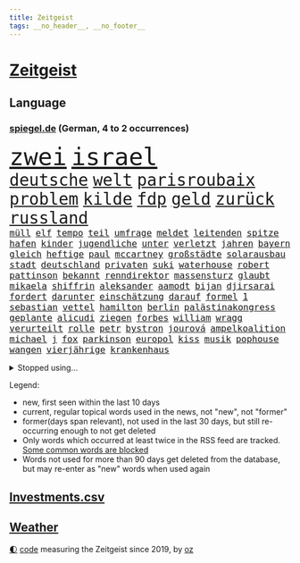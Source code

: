 ```yaml
---
title: Zeitgeist
tags: __no_header__, __no_footer__
---
```


# [Zeitgeist](https://oliz.io/zeitgeist/)

## Language

<h3><a href="https://www.spiegel.de" target="_blank">spiegel.de</a> (German, 4 to 2 occurrences)</h3>
<p style="font-family:monospace">
<span style="font-size:32pt"><a href="news_links.html#zwei" class="current">zwei</a></span>
<span style="font-size:32pt"><a href="news_links.html#israel" class="current">israel</a></span>
<br>
<span style="font-size:22pt"><a href="news_links.html#deutsche" class="current">deutsche</a></span>
<span style="font-size:22pt"><a href="news_links.html#welt" class="current">welt</a></span>
<span style="font-size:22pt"><a href="news_links.html#parisroubaix" class="new">parisroubaix</a></span>
<span style="font-size:22pt"><a href="news_links.html#problem" class="current">problem</a></span>
<span style="font-size:22pt"><a href="news_links.html#kilde" class="current">kilde</a></span>
<span style="font-size:22pt"><a href="news_links.html#fdp" class="current">fdp</a></span>
<span style="font-size:22pt"><a href="news_links.html#geld" class="current">geld</a></span>
<span style="font-size:22pt"><a href="news_links.html#zurück" class="current">zurück</a></span>
<span style="font-size:22pt"><a href="news_links.html#russland" class="current">russland</a></span>
<br>
<span style="font-size:12pt"><a href="news_links.html#müll" class="current">müll</a></span>
<span style="font-size:12pt"><a href="news_links.html#elf" class="current">elf</a></span>
<span style="font-size:12pt"><a href="news_links.html#tempo" class="current">tempo</a></span>
<span style="font-size:12pt"><a href="news_links.html#teil" class="current">teil</a></span>
<span style="font-size:12pt"><a href="news_links.html#umfrage" class="current">umfrage</a></span>
<span style="font-size:12pt"><a href="news_links.html#meldet" class="current">meldet</a></span>
<span style="font-size:12pt"><a href="news_links.html#leitenden" class="new">leitenden</a></span>
<span style="font-size:12pt"><a href="news_links.html#spitze" class="current">spitze</a></span>
<span style="font-size:12pt"><a href="news_links.html#hafen" class="current">hafen</a></span>
<span style="font-size:12pt"><a href="news_links.html#kinder" class="current">kinder</a></span>
<span style="font-size:12pt"><a href="news_links.html#jugendliche" class="current">jugendliche</a></span>
<span style="font-size:12pt"><a href="news_links.html#unter" class="current">unter</a></span>
<span style="font-size:12pt"><a href="news_links.html#verletzt" class="current">verletzt</a></span>
<span style="font-size:12pt"><a href="news_links.html#jahren" class="current">jahren</a></span>
<span style="font-size:12pt"><a href="news_links.html#bayern" class="current">bayern</a></span>
<span style="font-size:12pt"><a href="news_links.html#gleich" class="current">gleich</a></span>
<span style="font-size:12pt"><a href="news_links.html#heftige" class="current">heftige</a></span>
<span style="font-size:12pt"><a href="news_links.html#paul" class="current">paul</a></span>
<span style="font-size:12pt"><a href="news_links.html#mccartney" class="current">mccartney</a></span>
<span style="font-size:12pt"><a href="news_links.html#großstädte" class="current">großstädte</a></span>
<span style="font-size:12pt"><a href="news_links.html#solarausbau" class="new">solarausbau</a></span>
<span style="font-size:12pt"><a href="news_links.html#stadt" class="current">stadt</a></span>
<span style="font-size:12pt"><a href="news_links.html#deutschland" class="current">deutschland</a></span>
<span style="font-size:12pt"><a href="news_links.html#privaten" class="current">privaten</a></span>
<span style="font-size:12pt"><a href="news_links.html#suki" class="new">suki</a></span>
<span style="font-size:12pt"><a href="news_links.html#waterhouse" class="new">waterhouse</a></span>
<span style="font-size:12pt"><a href="news_links.html#robert" class="current">robert</a></span>
<span style="font-size:12pt"><a href="news_links.html#pattinson" class="new">pattinson</a></span>
<span style="font-size:12pt"><a href="news_links.html#bekannt" class="current">bekannt</a></span>
<span style="font-size:12pt"><a href="news_links.html#renndirektor" class="new">renndirektor</a></span>
<span style="font-size:12pt"><a href="news_links.html#massensturz" class="new">massensturz</a></span>
<span style="font-size:12pt"><a href="news_links.html#glaubt" class="current">glaubt</a></span>
<span style="font-size:12pt"><a href="news_links.html#mikaela" class="current">mikaela</a></span>
<span style="font-size:12pt"><a href="news_links.html#shiffrin" class="current">shiffrin</a></span>
<span style="font-size:12pt"><a href="news_links.html#aleksander" class="current">aleksander</a></span>
<span style="font-size:12pt"><a href="news_links.html#aamodt" class="current">aamodt</a></span>
<span style="font-size:12pt"><a href="news_links.html#bijan" class="current">bijan</a></span>
<span style="font-size:12pt"><a href="news_links.html#djirsarai" class="current">djirsarai</a></span>
<span style="font-size:12pt"><a href="news_links.html#fordert" class="current">fordert</a></span>
<span style="font-size:12pt"><a href="news_links.html#darunter" class="current">darunter</a></span>
<span style="font-size:12pt"><a href="news_links.html#einschätzung" class="current">einschätzung</a></span>
<span style="font-size:12pt"><a href="news_links.html#darauf" class="current">darauf</a></span>
<span style="font-size:12pt"><a href="news_links.html#formel" class="current">formel</a></span>
<span style="font-size:12pt"><a href="news_links.html#1" class="current">1</a></span>
<span style="font-size:12pt"><a href="news_links.html#sebastian" class="current">sebastian</a></span>
<span style="font-size:12pt"><a href="news_links.html#vettel" class="current">vettel</a></span>
<span style="font-size:12pt"><a href="news_links.html#hamilton" class="current">hamilton</a></span>
<span style="font-size:12pt"><a href="news_links.html#berlin" class="current">berlin</a></span>
<span style="font-size:12pt"><a href="news_links.html#palästinakongress" class="new">palästinakongress</a></span>
<span style="font-size:12pt"><a href="news_links.html#geplante" class="current">geplante</a></span>
<span style="font-size:12pt"><a href="news_links.html#alicudi" class="new">alicudi</a></span>
<span style="font-size:12pt"><a href="news_links.html#ziegen" class="new">ziegen</a></span>
<span style="font-size:12pt"><a href="news_links.html#forbes" class="new">forbes</a></span>
<span style="font-size:12pt"><a href="news_links.html#william" class="current">william</a></span>
<span style="font-size:12pt"><a href="news_links.html#wragg" class="new">wragg</a></span>
<span style="font-size:12pt"><a href="news_links.html#verurteilt" class="current">verurteilt</a></span>
<span style="font-size:12pt"><a href="news_links.html#rolle" class="current">rolle</a></span>
<span style="font-size:12pt"><a href="news_links.html#petr" class="new">petr</a></span>
<span style="font-size:12pt"><a href="news_links.html#bystron" class="new">bystron</a></span>
<span style="font-size:12pt"><a href="news_links.html#jourová" class="new">jourová</a></span>
<span style="font-size:12pt"><a href="news_links.html#ampelkoalition" class="current">ampelkoalition</a></span>
<span style="font-size:12pt"><a href="news_links.html#michael" class="current">michael</a></span>
<span style="font-size:12pt"><a href="news_links.html#j" class="current">j</a></span>
<span style="font-size:12pt"><a href="news_links.html#fox" class="current">fox</a></span>
<span style="font-size:12pt"><a href="news_links.html#parkinson" class="current">parkinson</a></span>
<span style="font-size:12pt"><a href="news_links.html#europol" class="new">europol</a></span>
<span style="font-size:12pt"><a href="news_links.html#kiss" class="new">kiss</a></span>
<span style="font-size:12pt"><a href="news_links.html#musik" class="current">musik</a></span>
<span style="font-size:12pt"><a href="news_links.html#pophouse" class="new">pophouse</a></span>
<span style="font-size:12pt"><a href="news_links.html#wangen" class="new">wangen</a></span>
<span style="font-size:12pt"><a href="news_links.html#vierjährige" class="current">vierjährige</a></span>
<span style="font-size:12pt"><a href="news_links.html#krankenhaus" class="current">krankenhaus</a></span>
</p>
<details>
<summary>Stopped using...</summary>
<p class="former" style="font-size:12pt">
schwarzen(1261) verhandelt(1261) wunsch(1261) appelliert(1260) co₂(1260) innenminister(1260) reiche(1260) eis(1259) geholt(1259) wen(1259) ankündigung(1258) carsten(1258) beweisen(1257) feierte(1257) gemeinden(1257) jury(1257) lager(1257) rechtsextremen(1257) summe(1257) öffnen(1257) angekommen(1256) einzug(1256) geduld(1256) maßnahme(1256) respekt(1256) termin(1256) untersuchungsausschuss(1256) who(1256) anne(1255) bundesländern(1255) stimme(1255) umwelt(1255) vorwurf(1255) guter(1254) höher(1254) lisa(1254) niederlanden(1254) übersicht(1254) beamte(1253) beispiel(1253) beruf(1253) besetzt(1253) entschädigung(1253) fliegen(1253) geheimnis(1253) rassistisch(1253) regel(1253) spur(1253) streitkräfte(1253) thailand(1253) christoph(1252) erhoben(1252) geflüchteten(1252) geklärt(1252) genannt(1252) infektion(1252) weiteres(1252) brauchte(1251) dezember(1251) zuge(1251) aufnahme(1250) beleidigt(1250) dreimal(1250) gedacht(1250) genommen(1250) george(1250) homeoffice(1250) unterschiedlich(1250) gereist(1249) klären(1249) saarland(1249) wälder(1249) genutzt(1248) meiner(1248) versprochen(1248) zverev(1248) optimistisch(1247) plädiert(1247) verbindet(1247) versuchte(1247) außer(1246) beraten(1246) deals(1246) kochen(1246) rücken(1246) schuss(1246) verschwand(1246) vorsprung(1246) ebenso(1245) erwarten(1245) nord(1245) spekuliert(1244) töten(1244) e(1241) torhüter(1241) fit(1240) park(1240) zerstören(1240) garten(1239) hielten(1238) einnahmen(1237) rechtzeitig(1236) hunger(1235) küstenwache(1235) kooperation(1234) überschwemmungen(1234) beitrag(1232) schneider(1232) gesichert(1230) vorn(1230) richard(1229) behalten(1228) hängen(1228) steffen(1226) bremsen(1225) sichert(1225) trauert(1224) hinweis(1222) abgeschlossen(1217) afrikas(1211) ursprünglich(1210) nächstes(1205) schadensersatz(1192) cent(1151) lehrerin(1134) gebeten(1080) fußballstar(1051) waldbrände(1029) felix(1017) videoaufnahmen(1017) spiegelreporter(1013) stundenlang(1005) ohnehin(984) mächtigen(975) nachspielzeit(945) erkrankte(942) drauf(941) gewohnt(931) befreiung(928) gemeinschaft(927) investiert(925) getöteten(919) offene(909) australiens(894) ampelregierung(889) rhein(873) bekannteste(852) kompromiss(836) seltene(834) einziger(828) klappt(823) bundesinnenministerin(816) einrichtungen(808) spaltung(780) fake(779) 49(778) überzeugung(774) fehlverhalten(770) transparenz(762) benötigt(758) versagen(755) vereinigung(754) fluss(749) unmittelbar(745) gelöst(741) spiegelbildungsnewsletter(735) stoff(733) hochrangigen(732) rezession(732) empfang(728) günstige(723) spart(720) niedersächsischen(717) indem(714) natobeitritt(713) talent(713) humor(704) ufer(691) umstände(690) trocken(676) 1200(670) politisches(667) lösungen(666) ausgebaut(665) ran(664) verzweiflung(664) titelverteidiger(659) tierschützer(652) französischer(650) prompt(645) schwimmen(636) feuert(633) älter(630) schließlich(628) olympiasieger(622) dramatische(619) entfernen(615) weitergehen(614) freispruch(605) effekt(603) zurückhaltung(602) gehirn(595) importiert(593) giorgia(584) meloni(584) pleiten(583) ron(582) begrenzen(580) medizin(579) atomkraftwerk(577) jude(574) sicherer(572) antarktis(569) gerechtfertigt(559) kündigung(559) bundesbank(558) ereignet(558) zurückkehren(558) rügt(556) kommunikation(555) verbleib(545) branchen(541) emissionen(541) spiegelrecherche(540) bestimmen(539) sportdirektor(530) sauber(529) freundschaft(525) versehen(525) parolen(521) erben(517) bedrohungen(513) beerdigt(508) alice(505) spion(493) tabu(484) kommentiert(480) straßenblockaden(476) pop(474) 47(472) nico(471) roland(469) internationalem(464) vorsichtig(464) asylbewerber(462) check(462) arbeitsplätze(459) bewaffneten(457) regierende(457) ubahn(457) legendäre(456) ähnliche(456) perfekten(453) fachkräften(452) überschritten(449) kulturstaatsministerin(446) pokal(444) gegründet(441) spezialkräfte(441) vorstand(439) dauer(431) mythos(431) ricarda(430) jason(424) floh(418) nordamerika(418) openai(418) springer(418) anderson(416) getragen(416) akt(409) fridays(409) gravierende(408) süchtig(408) 1600(401) handwerker(401) schöner(399) spezies(397) zuckerberg(397) bemerkt(394) beitritt(393) wölfe(391) gebäuden(390) außergewöhnlich(389) berlinkreuzberg(389) zaun(389) trier(387) ausschluss(386) detail(385) überschattet(384) diesjährigen(378) verstoß(378) warb(378) höhepunkt(375) norditalien(372) wendepunkt(372) z(372) handelte(370) jugend(370) kreuz(367) hinweg(366) germany(362) beleg(361) parks(360) li(359) aktueller(358) hauptrolle(357) angelegenheit(356) betrunkener(356) pen(354) gefangen(353) elbe(352) unterschiede(352) ecuador(348) wohnen(348) gründung(347) vermeintlich(343) hauptsache(341) aussterben(339) feierlichkeiten(338) 2010(336) klares(336) theorie(336) alarmbereitschaft(335) konrad(334) breit(327) kremlkritiker(327) festival(325) unterschiedlichen(321) 15jährige(320) katrin(319) plastikmüll(314) genießen(313) spektakulären(308) male(307) todesfälle(306) dämpfer(303) hamm(302) landtagswahlen(302) lee(302) schwierigen(302) weidel(301) vi(300) einbestellt(292) verurteilen(290) mangelnden(289) qualifiziert(289) würdigte(288) saudische(286) erkennt(283) unterschiedliche(282) älterer(282) einzigen(280) gespielt(279) überprüft(277) verzweifelte(276) erwärmung(273) wümme(273) defensive(272) moschee(272) kürzungen(270) schnellstmöglich(269) drohnenaufnahmen(268) obersten(266) abwenden(265) langjährigen(263) schwach(262) spitzenfußball(262) bahrain(260) iranerin(260) architekten(259) benachteiligt(259) killer(259) entscheidende(258) fleck(256) travis(254) csuchef(252) erweitert(252) stockt(250) desaster(248) fotografin(246) schneidet(244) surfen(244) vermittelt(243) zeitgleich(242) schönste(239) froh(238) wmtitel(238) ansprache(236) antwortet(236) skurriler(236) teuerste(234) selenskyjs(233) ernste(232) stützen(232) vergangene(232) adenauer(231) showdown(230) gruppenvergewaltigung(229) führungswechsel(228) rechtsextremist(228) gebissen(227) gesellschaften(227) natürlichen(225) hilferuf(224) linienbus(224) halter(223) anfangen(221) o’connor(221) reisenden(221) frank(219) widersprüchliche(218) algerien(216) umweltkatastrophe(216) gregor(213) gysi(213) innere(213) abschieben(212) kruse(212) sperre(212) wolff(212) inhaber(210) leser(210) straflager(210) militärjunta(208) abkehr(207) niederlegen(207) aufstehen(206) erdtrabanten(206) gestiegenen(206) mary(206) mehrwertsteuer(206) parat(206) superreiche(205) riesiges(204) medaillen(203) bbc(202) gründete(202) beute(200) dumm(198) einziges(198) gleis(198) technisch(198) berger(197) herrchen(197) knacken(195) suv(193) neuauflage(192) verbrannte(192) verstößen(192) weltmeistertitel(192) zweitgrößte(192) einflussreiche(191) miliz(190) damalige(189) gerechter(188) quelle(188) rückenschmerzen(188) unbehelligt(188) vorgang(188) palästinensischer(185) phänomen(185) minimal(184) abgeschossen(183) moldau(183) abspaltung(182) darstellen(182) engländer(182) eröffneten(182) verspottet(182) 2001(181) auferstehung(181) karte(181) bahnstrecken(180) bernstein(180) hymne(180) oppositionspolitiker(180) jubiläum(179) strafgerichtshof(177) überraschte(177) eingeschränkt(176) rage(176) ausfällen(175) rockstar(175) ausstellung(174) sardinien(174) challenge(173) haustiere(173) putzen(173) völkerrecht(173) ai(172) fasst(172) rief(172) gestiegener(171) zentralrat(171) abgehoben(169) spiegelrekonstruktion(168) stocken(168) inselstaat(167) 43(166) duo(166) flüchtig(166) 14jährige(164) schafften(164) fracht(163) granate(163) besetzung(162) kelce(162) nichtstun(162) osteuropa(162) aufruhr(161) haftbefehle(161) turbulenzen(161) arbeite(160) abgelöst(158) geschaffen(158) scharen(158) affen(157) kundgebungen(157) zentralrats(157) blinder(156) axel(155) bauten(154) bevorzugt(154) entsendung(153) gewerkschafter(153) höchster(153) intern(153) solarindustrie(152) audio(150) emotionaler(150) kriegen(150) wilde(150) götze(149) pflegeheim(149) teilgenommen(149) ungeklärten(149) referees(148) überfällig(147) weiterem(146) gazastadt(145) hrubesch(145) volleyball(145) erschreckende(144) sturmflut(143) unparteiischen(143) gescheiterte(142) sofia(142) bestes(141) hasses(141) liquidierung(141) tanz(141) enthält(139) karim(137) sommerspiele(137) spdpolitikerin(137) bewegenden(136) grenzübergänge(136) option(136) nahrungsmittel(135) niedrigsten(135) qualitäten(135) fdppolitikerin(134) herbe(134) oftmals(134) hilfslieferungen(133) ingo(133) tipp(133) verlusten(133) verpackungsmüll(133) vielmehr(133) reuter(132) synagoge(132) rendite(131) greifswald(130) großvater(130) künstlerische(130) verzögerungstaktik(130) darstellungen(129) signa(129) tories(129) ausführlich(128) bonus(128) maine(128) zuspruch(128) einschreiten(127) aufzeichnungen(126) sprecherin(125) unrwa(125) herren(124) kenneth(124) ruhen(124) schwerin(124) verwenden(124) eingelegt(123) mccann(123) schwindet(123) fußballspiel(122) jobwechsel(122) verbliebene(122) hell(121) kulturszene(121) mitarbeiterinnen(121) neurowissenschaftler(121) erlässt(120) immobilienkäufer(120) freitagmorgen(119) verhält(119) wegfallen(119) 102(118) championsleaguespiel(118) verwüstete(118) warnzeichen(118) zeitgemäß(118) bush(117) abgezogen(116) brisanten(116) jungtiere(116) myanmars(115) run(115) verschicken(115) joel(114) franzose(113) stream(113) basf(112) gewicht(112) norwegens(112) tarifkonflikt(112) blaue(110) marvel(110) produzent(110) rechtswidrig(110) spurensuche(109) beschämend(108) ostdeutschen(107) schiffswrack(106) traktoren(106) jacob(105) bestraft(104) judith(104) stärkt(104) berechnung(103) durchsuchten(103) freiberg(103) dutzender(102) investorendeal(102) teures(102) ultimatum(102) bewiesen(101) einhaltung(101) etlichen(101) nbaspieler(101) verbundene(101) widersprechen(101) erläutert(100) menschenrechtsorganisationen(100) penis(100) rüstungsgüter(100) zugeständnisse(100) hochrangiger(99) lloyd(99) prize(99) ansehen(98) böden(98) erfolgserlebnis(98) indischen(98) nachbarin(98) strände(98) autoritäre(97) erwägen(97) häusliche(96) dubai(95) großstädten(95) tausender(95) zugelegt(95) dokumentierte(94) rückschläge(94) stiehlt(93) statistisches(92) wow(92) erhöhter(91) gera(91) geschlechtsverkehr(91) kakao(91) konsumlaune(91) quote(91) ungeplante(91) wundert(91) demokratien(90) hinunter(90) maduro(90) nicolás(90) aachen(89) amerikas(89) niedrigem(89) schokolade(89) unnötig(89) finanzen(88) grünenfraktionsvize(88) reizt(88) sozialabgaben(88) weltreise(88) /(87) altmaier(87) kulturelle(87) landtages(87) lautsprecher(87) liquidation(87) putingegner(87) vergleichsweise(87) aschewolke(86) beschmieren(86) gta(86) knöpft(86) nachhilfe(86) niedrigen(86) ostdeutsche(86) schäumt(86) lambsdorff(85) rimini(85) umgerannt(85) klimaschützern(84) schimpft(84) timo(84) ankündigt(83) besprechung(83) danke(83) einsparungen(83) erkunden(83) sprengsatz(83) abschlussdokument(82) anfahren(82) handgreiflich(82) konkurrenzkampf(82) matterhorn(82) suizide(82) versicherung(82) zerfällt(82) have(81) russin(81) to(81) 32jährige(80) berlinale(80) hotelzimmer(80) kragen(80) topposten(80) wirtschaftswachstum(80) ahnungslose(79) beklaut(79) fortschritte(79) handelsschiff(79) marktmacht(79) männchen(79) schrittweise(79) verstößt(79) grundsatzprogramm(78) liveblog(78) pilze(78) spionageabwehr(78) tanzt(78) widmen(78) zusteht(78) athen(77) feigheit(77) gewickelt(77) hinrunde(77) schwedt(77) unerreichbar(77) urbanen(77) alain(76) datieren(76) kriegswaffen(76) on(76) amy(75) erwähnt(75) heizungstausch(75) inselgruppe(75) jungfrau(75) medizinischen(75) plötzlichen(75) timesumfrage(75) wahlzettel(75) archiv(74) bestellung(74) captain(74) gíslason(74) landschaften(74) routine(74) vorwahl(74) ziert(74) bombe(73) nutzungsrechte(73) tabak(73) versprochene(73) bachmut(72) bestatter(72) einführen(72) fanausschreitungen(72) festgenommenen(72) hakenkreuzen(72) schwäbisch(72) sogenanntes(72) staatsmacht(72) ussenats(72) you(72) bolzen(71) familienstreit(71) geldern(71) ordentlich(71) teuerung(71) weichmacher(71) weltgeschehen(71) abgelegene(70) beamter(70) demografie(70) fotografen(70) gleichgeschlechtlichen(70) droge(69) geschildert(69) herber(69) kolonne(69) längsten(69) senats(69) vulkane(69) aufsichtsbehörde(68) billigen(68) brandenburgischen(68) elternpaar(68) hochwasser(68) house(68) liege(68) qiang(68) valencia(68) gruppenfoto(67) nicaragua(67) supermodel(67) baumgart(66) dichte(66) diskriminiert(66) entdeckungen(66) flugobjekt(66) hagelt(66) schlappe(66) buchenwald(65) csufraktion(65) führungskraft(65) mexikanische(65) ostfront(65) sabotieren(65) sozialist(65) witzigsten(65) donbass(64) verunglückten(64) wimbledonsiegerin(64) flüchtige(63) format(63) katz(63) reiseerlebnisse(63) schallmauer(63) trauerfeier(63) bediente(62) emobilität(62) halbinsel(62) wanderung(62) auslaufende(61) betreffen(61) beweis(61) le(61) rekordhitze(61) trainings(61) verden(61) 122(60) atombombe(60) everton(60) faule(60) geschäftsjahr(60) ischinger(60) militärübungen(60) patzer(60) rekordpreise(60) rüstungsexporte(60) landsleuten(59) lauert(59) riad(59) hai(58) landsmann(58) reichste(58) siebzigerjahren(58) usluftfahrtbehörde(58) anrücken(57) beifall(57) morde(57) ballade(56) bandenkriege(56) bereitschaft(56) biennale(56) hungersnot(56) kunstausstellung(56) rivalität(56) üblichen(56) agrarpolitik(55) deutschkolumne(55) meere(55) sinéad(55) trecker(55) umliegenden(55) visionen(55) bamf(54) carolina(54) halberstadt(54) leitlinien(54) obdachlosigkeit(54) streikt(54) ud(54) zusammenkunft(54) abtrünnige(53) handle(53) irgendwie(53) spezialisiert(53) zwecke(53) belangt(52) geprägte(52) männliches(52) personalie(52) poppins(52) spürbar(52) behinderungen(51) blockadeaktion(51) deutschfranzösischen(51) eindrucksvoll(51) eingesetzter(51) nutze(51) satellit(51) schreit(51) urheberrechtsklage(51) entschädigt(50) festhalten(50) kriegsgefangene(50) michel(50) nelles(50) roboter(50) schifffahrt(50) sumpf(50) umgeleitet(50) versicherten(50) dier(49) eritreaveranstaltung(49) leichenwagen(49) rudert(48) wiederholten(48) ardern(47) geheimniskrämerei(47) huthirakete(47) jacinda(47) kanadische(47) marinemission(47) parteiübergreifend(47) schlachtung(47) sunaks(47) yeti(47) zahm(47) filmfestspiele(46) hagen(46) lenken(46) rüttelt(46) spionageverdacht(46) uke(46) unabhängigen(46) carles(45) kay(45) mutigen(45) betrunkenen(44) buhlen(44) contest(44) drohnenattacke(44) einzieht(44) eurovision(44) labour(44) übertragung(44) expertenrat(43) finanzministers(43) modelabel(43) rettete(43) saale(43) transport(43) zurückgerufen(43) antischiffsrakete(42) bearbeiten(42) busse(42) grenzschutz(42) kranker(42) marie(42) syrischen(42) territorium(42) görlitzer(41) huthiraketen(41) klassenfahrt(41) personalmangel(41) privatjet(41) schläger(41) vietnam(41) ag(40) chatgptentwickler(40) lutz(40) ostbeauftragte(40) rentnern(40) schultoilette(40) amtsvorgänger(39) begünstigung(39) exekutiert(39) grausamen(39) schwedischer(39) slim(39) stiko(39) unternehmensgruppe(39) ausüben(38) gefressen(38) rückzieher(38) adria(37) fahrgast(37) perfiden(37) regierungsflieger(37) therapeuten(37) esc(36) landeschefin(36) mitchell(36) oh(36) skirennen(36) strömen(36) beschneiden(35) bürgerrechtler(35) eigenschaft(35) landrat(35) neunten(35) platzt(35) rumpfteils(35) selbstkritik(35) unteren(35) verkürzt(35) cdukandidat(34) drängte(34) mitschuld(34) völkerrechts(34) wiegen(34) artilleriemunition(33) benfares(33) dopingverdacht(33) gerügt(33) lobbyisten(33) saaleorlakreis(33) siegtreffer(33) versenkt(33) feedback(32) implantiert(32) usvorwahl(32) weltschmerz(32) öpnv(32) engagiert(31) formel1fahrer(31) gelegenen(31) gesetzespaket(31) potenziellen(31) schrecklich(31) tierhaltung(31) verdrängte(31) webseite(31) wildbahn(31) abziehen(30) femizide(30) herne(30) militärgeheimdienst(30) oppositioneller(30) raketentests(30) agnieszka(29) dauerhaften(29) etabliert(29) maulwurf(29) sicherheitsschleusen(29) wohnmobil(29) überwand(29) ersehnte(28) marathon(28) milliardenprogramm(28) south(28) übersehen(28) angewachsen(27) artilleriegeschosse(27) drogenpolitik(27) einsparen(27) flugausfälle(27) obst(27) oscarkandidat(27) sportfunktionär(27) auszugeben(26) gelegene(26) gesänge(26) israelkritik(26) mehrtägigem(26) prorussische(26) fertig(25) gefeuert(25) ladung(25) warfen(25) achterbahn(24) ausmacht(24) gaststätte(24) hilfsgelder(24) nichtbinäre(24) orlow(24) telegram(24) beruflichen(23) enteignung(23) extremwinter(23) nsu(23) olympiateilnahme(23) rosneft(23) urinproben(23) verpuffung(23) vize(23) abschließt(22) ammerland(22) benannt(22) facebookkonzern(22) frauenbundesliga(22) frühe(22) jahrestag(22) parodie(22) pralinen(22) russinnen(22) schaltjahr(22) erneuerte(21) erweiterung(21) henriksen(21) iwforscher(21) simona(21) trost(21) architektur(20) discovery(20) ussenat(20) beistandspflicht(19) flugzeughersteller(19) junges(19) aufsicht(18) fortzusetzen(18) föderlschmid(18) linksterroristen(18) privatjets(18) schwimmer(18) spiegelt(18) volkswirtschaften(18) schwelt(17) uhrzeit(17) amazons(16) preisgegeben(16) touristin(16) cdumann(15) riesiger(15) rihanna(15) transfer(15) bobwm(14) chatrian(14) eingefangen(14) frühstück(14) kriminell(14) präsidentschaftsbewerber(14) siegessicher(14) unheimlich(14) usmedien(14) café(13) dienen(13) frankfurt/oder(13) kinski(13) männlicher(13) nacktszenen(13) nastassja(13) offiziere(13) pfeifen(13) reifezeugnis(13) trauernden(13) dflinvestorendeal(12) firmenpleiten(12) insolvenzen(12) stabilisieren(12) steinen(12) unterlagen(12) vorgesehene(12) grundsätzliches(11) hanau(11) johanna(11) mikhail(11) pinkeln(11) sergej(11) trauerspiel(11) zygar(11)
</p>
</details>
<p>Legend:
<ul>
<li><span class="new">new</span>, first seen within the last 10 days</li>
<li><span class="current">current</span>, regular topical words used in the news, not "new", not "former"</li>
<li><span class="former">former(days span relevant)</span>, not used in the last 30 days, but still re-occurring enough to not get deleted</li>
<li>Only words which occurred at least twice in the RSS feed are tracked. <a href="language/filters.py">Some common words are blocked</a></li>
<li>Words not used for more than 90 days get deleted from the database, but may re-enter as "new" words when used again</li>
</ul>
</p>

## [Investments](investments.html)[.csv](investments.csv)

## [Weather](weather.html)

<footer>
<a href="javascript:toggleTheme()" class="nav">🌓</a>
<a href="https://github.com/ooz/zeitgeist">code</a> measuring the Zeitgeist since 2019, by <a href="https://oliz.io">oz</a>
</footer>
